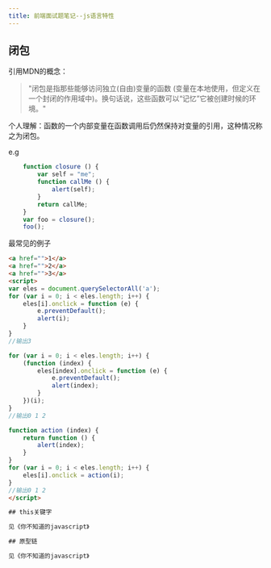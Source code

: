 ```yaml
---
title: 前端面试题笔记--js语言特性
---
```


## 闭包

引用MDN的概念：

> "闭包是指那些能够访问独立(自由)变量的函数 (变量在本地使用，但定义在一个封闭的作用域中)。换句话说，这些函数可以“记忆”它被创建时候的环境。"

个人理解：函数的一个内部变量在函数调用后仍然保持对变量的引用，这种情况称之为闭包。

e.g

```javascript
    function closure () {
        var self = "me";
        function callMe () {
            alert(self);
        }
        return callMe;
    }
    var foo = closure();
    foo();
```

最常见的例子

```html
<a href="">1</a>
<a href="">2</a>
<a href="">3</a>
<script>
var eles = document.querySelectorAll('a');
for (var i = 0; i < eles.length; i++) {
    eles[i].onclick = function (e) {
        e.preventDefault();
        alert(i);
    }
}
//输出3

for (var i = 0; i < eles.length; i++) {
    (function (index) {
        eles[index].onclick = function (e) {
            e.preventDefault();
            alert(index);
        }
    })(i);
}
//输出0 1 2

function action (index) {
    return function () {
        alert(index);
    }
}
for (var i = 0; i < eles.length; i++) {
    eles[i].onclick = action(i);
}
//输出0 1 2
</script>

## this关键字

见《你不知道的javascript》

## 原型链

见《你不知道的javascript》

```
